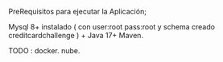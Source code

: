 PreRequisitos para ejecutar la Aplicación; 

Mysql 8+ instalado ( con user:root pass:root y schema creado creditcardchallenge ) + Java 17+ Maven. 

TODO : docker. nube.
